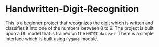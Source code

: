 # Handwritten-Digit-Recognition

This is a beginner  project that recognizes the digit which is written and classifies it into one of the numbers between 0 to 9.
The project is built upon a DL model that is trained on the `MNIST dataset`. There is a simple interface which is built using `Pygame` module.
